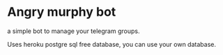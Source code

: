 # Angry murphy bot
a simple bot to manage your telegram groups.

Uses heroku postgre sql free database, you can use your own database.
